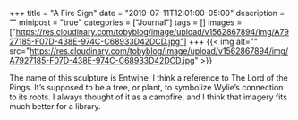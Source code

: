 +++
title = "A Fire Sign"
date = "2019-07-11T12:01:00-05:00"
description = ""
minipost = "true"
categories = ["Journal"]
tags = []
images = ["https://res.cloudinary.com/tobyblog/image/upload/v1562867894/img/A7927185-F07D-438E-974C-C68933D42DCD.jpg"]
+++
{{< img alt="" src="https://res.cloudinary.com/tobyblog/image/upload/v1562867894/img/A7927185-F07D-438E-974C-C68933D42DCD.jpg" >}}

The name of this sculpture is Entwine, I think a reference to The Lord of the Rings. It’s supposed to be a tree, or plant, to symbolize Wylie’s connection to its roots. I always thought of it as a campfire, and I think that imagery fits much better for a library.
